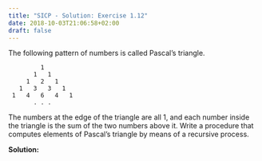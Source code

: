 ```yaml
---
title: "SICP - Solution: Exercise 1.12"
date: 2018-10-03T21:06:58+02:00
draft: false
---
```


The following pattern of numbers is called Pascal’s triangle.

```
         1
       1   1
     1   2   1
   1   3   3   1
 1   4   6   4   1
       . . .
```

The numbers at the edge of the triangle are all 1, and each number inside the triangle is the sum of the two numbers above it. Write a procedure that computes elements of Pascal’s triangle by means of a recursive process.

**Solution:**
